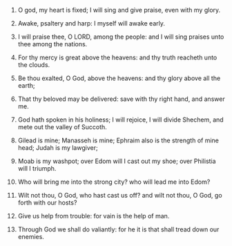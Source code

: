 1. O god, my heart is fixed; I will sing and give praise, even with
my glory.

2. Awake, psaltery and harp: I myself will awake early.

3. I will praise thee, O LORD, among the people: and I will sing
praises unto thee among the nations.

4. For thy mercy is great above the heavens: and thy truth reacheth
unto the clouds.

5. Be thou exalted, O God, above the heavens: and thy glory above
all the earth;

6. That thy beloved may be delivered: save with thy right hand, and
answer me.

7. God hath spoken in his holiness; I will rejoice, I will divide
Shechem, and mete out the valley of Succoth.

8. Gilead is mine; Manasseh is mine; Ephraim also is the strength
of mine head; Judah is my lawgiver;

9. Moab is my washpot; over Edom will I cast out my shoe; over
Philistia will I triumph.

10. Who will bring me into the strong city? who will lead me into
Edom?

11. Wilt not thou, O God, who hast cast us off? and wilt not thou,
O God, go forth with our hosts?

12. Give us help from trouble: for vain is the help of man.

13. Through God we shall do valiantly: for he it is that shall
tread down our enemies.